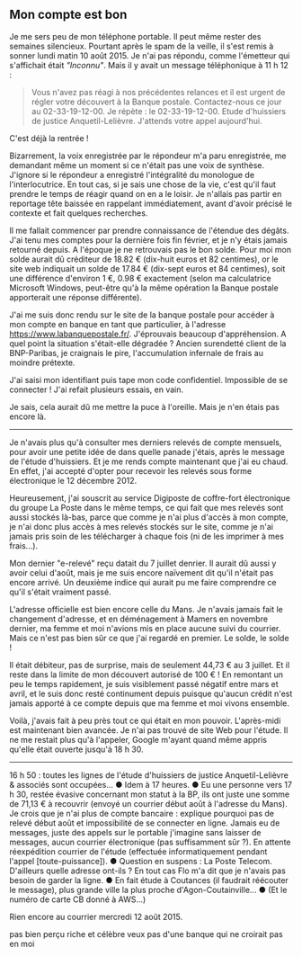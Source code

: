 ## Mon compte est bon

Je me sers peu de mon téléphone portable. Il peut même rester des semaines silencieux. Pourtant après le spam de la veille, il s'est remis à sonner lundi matin 10 août 2015. Je n'ai pas répondu, comme l'émetteur qui s'affichait était *"Inconnu"*. Mais il y avait un message téléphonique à 11 h 12 :

> Vous n'avez pas réagi à nos précédentes relances et il est urgent de régler votre découvert à la Banque postale. Contactez-nous ce jour au 02-33-19-12-00. Je répète : le 02-33-19-12-00. Etude d'huissiers de justice Anquetil-Lelièvre. J'attends votre appel aujourd'hui.

C'est déjà la rentrée !

Bizarrement, la voix enregistrée par le répondeur m'a paru enregistrée, me demandant même un moment si ce n'était pas une voix de synthèse. J'ignore si le répondeur a enregistré l'intégralité du monologue de l'interlocutrice. En tout cas, si je sais une chose de la vie, c'est qu'il faut prendre le temps de réagir quand on en a le loisir. Je n'allais pas partir en reportage tête baissée en rappelant immédiatement, avant d'avoir précisé le contexte et fait quelques recherches.

Il me fallait commencer par prendre connaissance de l'étendue des dégâts. J'ai tenu mes comptes pour la dernière fois fin février, et je n'y étais jamais retourné depuis. A l'époque je ne retrouvais pas le bon solde. Pour moi mon solde aurait dû créditeur de 18.82 € (dix-huit euros et 82 centimes), or le site web indiquait un solde de 17.84 € (dix-sept euros et 84 centimes), soit une différence d'environ 1 €, 0.98 € exactement (selon ma calculatrice Microsoft Windows, peut-être qu'à la même opération la Banque postale apporterait une réponse différente).

J'ai me suis donc rendu sur le site de la banque postale pour accéder à mon compte en banque en tant que particulier, à l'adresse <https://www.labanquepostale.fr/>. J'éprouvais beaucoup d'appréhension. A quel point la situation s'était-elle dégradée ? Ancien surendetté client de la BNP-Paribas, je craignais le pire, l'accumulation infernale de frais au moindre prétexte.

J'ai saisi mon identifiant puis tape mon code confidentiel. Impossible de se connecter ! J'ai refait plusieurs essais, en vain.

Je sais, cela aurait dû me mettre la puce à l'oreille. Mais je n'en étais pas encore là.

***

Je n'avais plus qu'à consulter mes derniers relevés de compte mensuels, pour avoir une petite idée de dans quelle panade j'étais, après le message de l'étude d'huissiers. Et je me rends compte maintenant que j'ai eu chaud. En effet, j'ai accepté d'opter pour recevoir les relevés sous forme électronique le 12 décembre 2012.

Heureusement, j'ai souscrit au service Digiposte de coffre-fort électronique du groupe La Poste dans le même temps, ce qui fait que mes relevés sont aussi stockés là-bas, parce que comme je n'ai plus d'accès à mon compte, je n'ai donc plus accès à mes relevés stockés sur le site, comme je n'ai jamais pris soin de les télécharger à chaque fois (ni de les imprimer à mes frais...).

Mon dernier "e-relevé" reçu datait du 7 juillet denrier. Il aurait dû aussi y avoir celui d'août, mais je me suis encore naïvement dit qu'il n'était pas encore arrivé. Un deuxième indice qui aurait pu me faire comprendre ce qu'il s'était vraiment passé.

L'adresse officielle est bien encore celle du Mans. Je n'avais jamais fait le changement d'adresse, et en déménagement à Mamers en novembre dernier, ma femme et moi n'avions mis en place aucune suivi du courrier. Mais ce n'est pas bien sûr ce que j'ai regardé en premier. Le solde, le solde !

Il était débiteur, pas de surprise, mais de seulement 44,73 € au 3 juillet. Et il reste dans la limite de mon découvert autorisé de 100 € ! En remontant un peu le temps rapidement, je suis visiblement passé négatif entre mars et avril, et le suis donc resté continument depuis puisque qu'aucun crédit n'est jamais apporté à ce compte depuis que ma femme et moi vivons ensemble.

Voilà, j'avais fait à peu près tout ce qui était en mon pouvoir. L'après-midi est maintenant bien avancée. Je n'ai pas trouvé de site Web pour l'étude. Il ne me restait plus qu'à l'appeler, Google m'ayant quand même appris qu'elle était ouverte jusqu'à 18 h 30.

***

  16 h 50 : toutes les lignes de l'étude d'huissiers de justice Anquetil-Lelièvre & associés sont occupées... ● Idem à 17 heures. ● Eu une personne vers 17 h 30, restée évasive concernant mon statut à la BP, ils ont juste une somme de 71,13 € à recouvrir (envoyé un courrier début août à l'adresse du Mans). Je crois que je n'ai plus de compte bancaire : explique pourquoi pas de relevé début août et impossibilité de se connecter en ligne. Jamais eu de messages, juste des appels sur le portable j'imagine sans laisser de messages, aucun courrier électronique (pas suffisamment sûr ?). En attente réexpédition courrier de l'étude (effectuée informatiquement pendant l'appel [toute-puissance]). ● Question en suspens : La Poste Telecom. D'ailleurs quelle adresse ont-ils ? En tout cas Flo m'a dit que je n'avais pas besoin de garder la ligne. ● En fait étude à Coutances (il faudrait réécouter le message), plus grande ville la plus proche d'Agon-Coutainville... ● (Et le numéro de carte CB donné à AWS...)

Rien encore au courrier mercredi 12 août 2015.

pas bien perçu riche et célèbre
veux pas d'une banque qui ne croirait pas en moi

